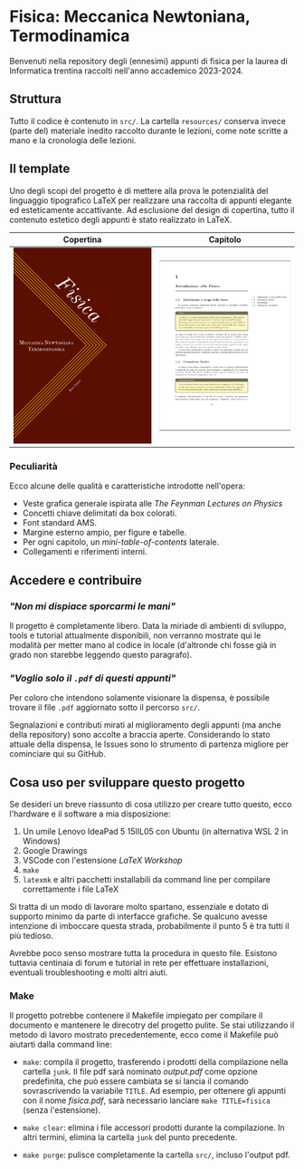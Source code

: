 # Fisica: Meccanica Newtoniana, Termodinamica
Benvenuti nella repository degli (ennesimi) appunti di fisica per la laurea di Informatica trentina raccolti nell'anno accademico 2023-2024.

## Struttura
Tutto il codice è contenuto in ```src/```. La cartella ```resources/```
conserva invece (parte del) materiale inedito raccolto durante le lezioni, come note scritte a mano e la cronologia delle lezioni.

## Il template
Uno degli scopi del progetto è di mettere alla prova le potenzialità
del linguaggio tipografico LaTeX per realizzare una raccolta di appunti
elegante ed esteticamente accattivante. Ad esclusione del design di
copertina, tutto il contenuto estetico degli appunti è stato realizzato
in LaTeX.

Copertina                       | Capitolo
:------------------------------:|:-------------------------:
![](./src/cover//graphics/bookcover.jpg)  |  ![](./src/cover//graphics/demo.png)

### Peculiarità
Ecco alcune delle qualità e caratteristiche introdotte nell'opera:
* Veste grafica generale ispirata alle _The Feynman Lectures on Physics_
* Concetti chiave delimitati da box colorati.
* Font standard AMS.
* Margine esterno ampio, per figure e tabelle.
* Per ogni capitolo, un _mini-table-of-contents_ laterale.
* Collegamenti e riferimenti interni.


## Accedere e contribuire

### _"Non mi dispiace sporcarmi le mani"_
Il progetto è completamente libero. Data la miriade di ambienti di sviluppo, tools e tutorial attualmente disponibili, non verranno mostrate qui le modalità per metter mano al codice in locale (d'altronde chi fosse
già in grado non starebbe leggendo questo paragrafo).

### _"Voglio solo il ```.pdf``` di questi appunti"_
Per coloro che intendono solamente visionare la dispensa, è possibile trovare il file
```.pdf``` aggiornato sotto il percorso ```src/```.

Segnalazioni e contributi mirati al miglioramento degli appunti (ma anche della repository) sono accolte a braccia aperte. Considerando lo stato attuale della dispensa, le Issues sono lo strumento di partenza migliore per cominciare qui su GitHub.


## Cosa uso per sviluppare questo progetto
Se desideri un breve riassunto di cosa utilizzo per creare tutto questo, ecco l'hardware e il software a mia disposizione:
1. Un umile Lenovo IdeaPad 5 15IIL05 con Ubuntu (in alternativa WSL 2 in Windows)
2. Google Drawings
3. VSCode con l'estensione _LaTeX Workshop_
4. ```make```
5. ```latexmk``` e altri pacchetti installabili da command line per compilare correttamente i file LaTeX

Si tratta di un modo di lavorare molto spartano, essenziale e dotato di supporto minimo da parte di interfacce grafiche. Se qualcuno avesse intenzione di imboccare questa strada, probabilmente il punto 5 è tra tutti il più tedioso.

Avrebbe poco senso mostrare tutta la procedura in questo file. Esistono tuttavia centinaia di forum e tutorial in rete per effettuare installazioni, eventuali troubleshooting e molti altri aiuti.

### Make
Il progetto potrebbe contenere il Makefile impiegato per compilare il documento e mantenere le direcotry del progetto pulite. Se stai utilizzando il metodo di lavoro mostrato precedentemente, ecco come il Makefile può aiutarti dalla command line:

* ```make```: compila il progetto, trasferendo i prodotti della compilazione nella cartella ```junk```. Il file pdf sarà nominato _output.pdf_ come opzione predefinita, che può essere cambiata se si lancia il comando sovrascrivendo la variabile ```TITLE```. Ad esempio, per ottenere gli appunti con il nome _fisica.pdf_, sarà necessario lanciare ```make TITLE=fisica``` (senza l'estensione).

* ```make clear```: elimina i file accessori prodotti durante la compilazione. In altri termini, elimina la cartella ```junk``` del punto precedente.

* ```make purge```: pulisce completamente la cartella ```src/```, incluso l'output pdf.